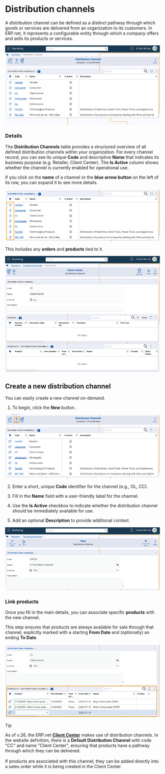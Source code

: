 # Distribution channels

A distribution channel can be defined as a distinct pathway through which goods or services are delivered from an organization to its customers. In ERP.net, it represents a configurable entity through which a company offers and sells its products or services. 

![pictures](pictures/distribution_channels.png)

### Details

The **Distribution Channels** table provides a structured overview of all defined distribution channels within your organization. For every channel record, you can see its unique **Code** and descriptive **Name** that indicates its business purpose (e.g. Retailer, Client Center). The **Is Active** column shows whether the channel is currently enabled for operational use. 

If you click on the **name** of a channel or the **blue arrow button** on the left of its row, you can expand it to see more details.

![pictures](pictures/expand_details.png)

This includes any **orders** and **products** tied to it.

![pictures](pictures/channel_details.png)

## Create a new distribution channel

You can easily create a new channel on-demand. 

1. To begin, click the **New** button.

  ![pictures](pictures/new_channel_add.png)

2. Enter a short, unique **Code** identifier for the channel (e.g., OL, CC). 

3. Fill in the **Name** field with a user-friendly label for the channel.

4. Use the **Is Active** checkbox to indicate whether the distribution channel should be immediately available for use.

5. Add an optional **Description** to provide additional context.

  ![pictures](pictures/new_channel_create.png)

### Link products

Once you fill in the main details, you can associate specific **products** with the new channel. 

This step ensures that products are always available for sale through that channel, explicitly marked with a starting **From Date** and (optionally) an ending **To Date**.

![pictures](pictures/channel_products_add.png)

> [!Tip]
>
> As of v.26, the ERP.net **[Client Center](/modules/crm/clientcenter/index.md)** makes use of distribution channels. In the website definition, there is a **Default Distribution Channel** with code "CC" and name "Client Center", ensuring that products have a pathway through which they can be delivered. <br> <br>
> If products are associated with this channel, they can be added directly into a sales order while it is being created in the Client Center. 


  
